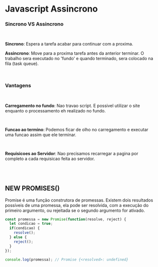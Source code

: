 # Javascript Assincrono

### Sincrono VS Assincrono

<br>

**Sincrono**: Espera a tarefa acabar para continuar com a proxima.

**Assincrono**: Move para a proxima tarefa antes da anterior terminar. O trabalho sera executado no 'fundo' e quando terminado, sera colocado na fila (task queue).

<br>

### Vantagens


<br>

**Carregamento no fundo**: Nao travao script. E possivel utilizar o site enquanto o processamento eh realizado no fundo.

<br>

**Funcao ao termino**: Podemos ficar de olho no carregamento e executar uma funcao assim que ele terminar.

<br>

**Requisicoes ao Servidor**: Nao precisamos recarregar a pagina por completo a cada requisicao feita ao servidor.

<br><br>

## NEW PROMISES()

Promise é uma função construtora de promessas. Existem dois resultados possíveis de uma promessa, ela pode ser resolvida, com a execução do primeiro argumento, ou rejeitada se o segundo argumento for ativado.

````js
const promessa = new Promise(function(resolve, reject) {
  let condicao = true;
  if(condicao) {
    resolve();
  } else {
    reject();
  }
});

console.log(promessa); // Promise {<resolved>: undefined}

````

